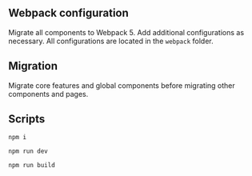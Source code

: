 ## Webpack configuration
Migrate all components to Webpack 5. Add additional configurations as necessary. All configurations are located in the ```webpack``` folder.

## Migration
Migrate core features and global components before migrating other components and pages. 

## Scripts
```
npm i

npm run dev  

npm run build
```


